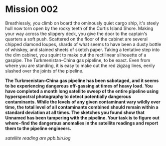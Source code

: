 # Mission 002
Breathlessly, you climb on board the ominously quiet cargo ship, it's steely hull now torn open by the rocky teeth of the Curtis Island Shore. Making your way across the slippery deck, you give the door to the captain's quarters a soft push.
Scattered on the floor of the cabinet are several chipped diamond loupes, shards of what seems to have been a dusty bottle of whiskey, and stained sheets of sketch paper. Taking a tentative step into the dim cabinet, you squint to make out the rectilinear silhouette of a gaspipe.
The Turkmenistan–China gas pipeline, to be exact.
Even from where you are standing, it is easy to make out the red zigzag lines, eerily slashed over the joints of the pipeline.

**The Turkmenistan–China gas pipeline has been sabotaged, and it seems to be experiencing dangerous off-gassing at times of heavy load.
You have completed a month long satellite sweep of the entire pipeline using hyperspectral photography to detect potentially dangerous contaminants.
While the levels of any given contaminant vary wildly over time, the total level of all contaminants combined should remain within a standard deviation at all times.
The sketches you found show that Unnamed has been tampering with the pipeline. Your task is to figure out where - find the dangerous anomalies in the satellite readings and report them to the pipeline engineers.**

*satellite reading are ppb.bin.log*
